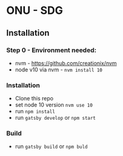 # ONU - SDG

## Installation

### Step 0 - Environment needed:
- nvm - https://github.com/creationix/nvm
- node v10 via nvm - ```nvm install 10```

### Installation
- Clone this repo
- set node 10 version ```nvm use 10```
- run ```npm install```
- run ```gatsby develop``` or ```npm start```

### Build
- run ```gatsby build``` or ```npm buld```
